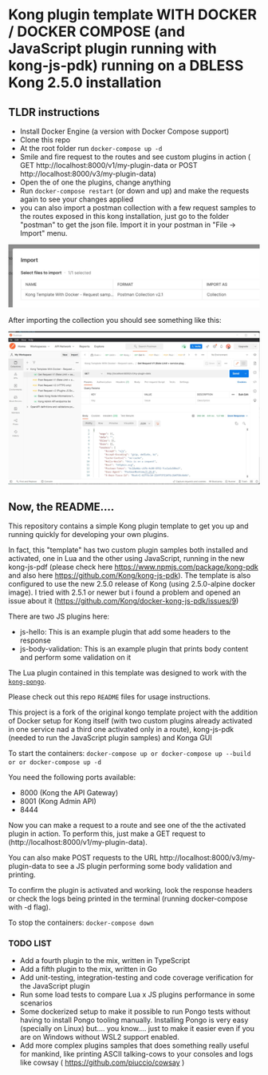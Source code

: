 Kong plugin template WITH DOCKER / DOCKER COMPOSE (and JavaScript plugin running with kong-js-pdk) running on a DBLESS Kong 2.5.0 installation
====================

## TLDR instructions

- Install Docker Engine (a version with Docker Compose support)
- Clone this repo
- At the root folder run ` docker-compose up -d `
- Smile and fire request to the routes and see custom plugins in action ( GET http://localhost:8000/v1/my-plugin-data or POST http://localhost:8000/v3/my-plugin-data)
- Open the of one the plugins, change anything
- Run ` docker-compose restart ` (or down and up) and make the requests again to see your changes applied
- you can also import a postman collection with a few request samples to the routes exposed in this kong installation, just go to the folder "postman" to get the json file. Import it in your postman in "File -> Import" menu.

![postman_collection](postman/import.jpg)

After importing the collection you should see something like this:

![postman_collection_imported](postman/import2.jpg)

## Now, the README....

This repository contains a simple Kong plugin template to get you
up and running quickly for developing your own plugins.

In fact, this "template" has two custom plugin samples both installed and activated, one in Lua and the other
using JavaScript, running in the new kong-js-pdf (please check here https://www.npmjs.com/package/kong-pdk
and also here https://github.com/Kong/kong-js-pdk). The template is also configured to use the new 2.5.0 release
of Kong (using 2.5.0-alpine docker image). I tried with 2.5.1 or newer but i found a problem and opened an issue about it (https://github.com/Kong/docker-kong-js-pdk/issues/9)

There are two JS plugins here:

- js-hello: This is an example plugin that add some headers to the response
- js-body-validation: This is an example plugin that prints body content and perform some validation on it

The Lua plugin contained in this template was designed to work with the
[`kong-pongo`](https://github.com/Kong/kong-pongo).

Please check out this repo `README` files for usage instructions.

This project is a fork of the original kongo template project with the addition of Docker setup for Kong itself (with two custom plugins already activated in one service nad a third one activated only in a route), kong-js-pdk (needed to run the JavaScript plugin samples) and Konga GUI

To start the containers:
`docker-compose up or docker-compose up --build or or docker-compose up -d`

You need the following ports available:
- 8000 (Kong the API Gateway)
- 8001 (Kong Admin API)
- 8444

Now you can make a request to a route and see one of the the activated plugin in action.
To perform this, just make a GET request to (http://localhost:8000/v1/my-plugin-data).

You can also make POST requests to the URL http://localhost:8000/v3/my-plugin-data to see a JS plugin performing some body validation and printing.

To confirm the plugin is activated and working, look the response headers or check the logs being printed in the terminal (running docker-compose with -d flag).

To stop the containers:
`docker-compose down`

### TODO LIST
- Add a fourth plugin to the mix, written in TypeScript
- Add a fifth plugin to the mix, written in Go
- Add unit-testing, integration-testing and code coverage verification for the JavaScript plugin
- Run some load tests to compare Lua x JS plugins performance in some scenarios
- Some dockerized setup to make it possible to run Pongo tests without having to install Pongo tooling manually. Installing Pongo is very easy (specially on Linux) but.... you know.... just to make it easier even if you are on Windows without WSL2 support enabled.
- Add more complex plugins samples that does something really useful for mankind, like printing ASCII talking-cows to your consoles and logs like cowsay ( https://github.com/piuccio/cowsay )
